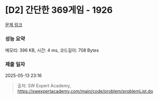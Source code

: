 # [D2] 간단한 369게임 - 1926 

[문제 링크](https://swexpertacademy.com/main/code/problem/problemDetail.do?contestProbId=AV5PTeo6AHUDFAUq) 

### 성능 요약

메모리: 396 KB, 시간: 4 ms, 코드길이: 708 Bytes

### 제출 일자

2025-05-13 23:16



> 출처: SW Expert Academy, https://swexpertacademy.com/main/code/problem/problemList.do